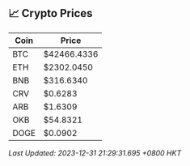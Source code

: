 ## 📈 Crypto Prices

| Coin | Price |
| ---- | ----- |
| BTC | $42466.4336 |
| ETH | $2302.0450 |
| BNB | $316.6340 |
| CRV | $0.6283 |
| ARB | $1.6309 |
| OKB | $54.8321 |
| DOGE | $0.0902 |

_Last Updated: 2023-12-31 21:29:31.695 +0800 HKT_